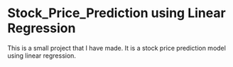 # Stock_Price_Prediction using Linear Regression
This is a small project that I have made. It is a stock price prediction model using linear regression.
